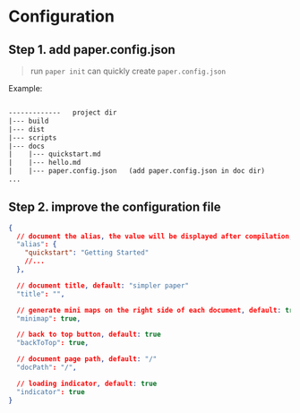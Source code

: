 # Configuration  

## Step 1. add paper.config.json  
> run `paper init` can quickly create `paper.config.json`

Example: 
```html  

-------------   project dir
|--- build
|--- dist
|--- scripts
|--- docs
|    |--- quickstart.md
|    |--- hello.md
|    |--- paper.config.json   (add paper.config.json in doc dir)
...
```
## Step 2. improve the configuration file


```json
{
  // document the alias, the value will be displayed after compilation, default: null
  "alias": {
    "quickstart": "Getting Started"
    //...
  },

  // document title, default: "simpler paper"
  "title": "",

  // generate mini maps on the right side of each document, default: true
  "minimap": true,

  // back to top button, default: true
  "backToTop": true,

  // document page path, default: "/"
  "docPath": "/",

  // loading indicator, default: true
  "indicator": true
}

```

